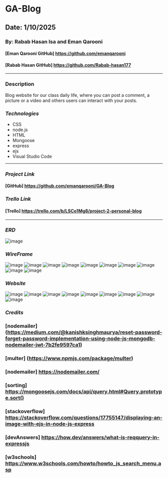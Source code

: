 # GA-Blog
## Date: 1/10/2025
### By: Rabab Hasan Isa and Eman Qarooni
#### [Eman Qarooni GitHub] https://github.com/emanqarooni
#### [Rabab Hasan GitHub] https://github.com/Rabab-hasan177

***
### Description
Blog website for our class daily life, where you can post a comment, a picture or a video and others users can interact with your posts.
### ***Technologies***
* CSS
* node.js
* HTML
* Mongoose
* express
* ejs
* Visual Studio Code
***
### ***Project Link***
#### [GitHub] https://github.com/emanqarooni/GA-Blog

### ***Trello Link***
#### [Trello] https://trello.com/b/LSCo1Mg8/project-2-personal-blog

***
### ***ERD***
![image](./views/prototype.images/EDRR&E.png)

### ***WireFrame***
![image](./wireframe.images/Screenshot%20(37).png)
![image](./wireframe.images/Screenshot%20(38).png)
![image](./wireframe.images/Screenshot%20(39).png)
![image](./wireframe.images/Screenshot%20(40).png)
![image](./wireframe.images/Screenshot%20(41).png)
![image](./wireframe.images/Screenshot%20(42).png)
![image](./wireframe.images/Screenshot%20(43).png)
![image](./wireframe.images/Screenshot%20(44).png)
![image](./wireframe.images/Screenshot%20(45).png)
![image](./wireframe.images/Screenshot%20(47).png)

### ***Website***
![image](./views/prototype.images/Screenshot%20(58).png)
![image](./views/prototype.images/Screenshot%20(59).png)
![image](./views/prototype.images/Screenshot%20(60).png)
![image](./views/prototype.images/Screenshot%20(61).png)
![image](./views/prototype.images/Screenshot%20(63).png)
![image](./views/prototype.images/Screenshot%20(64).png)
![image](./views/prototype.images/Screenshot%20(65).png)
![image](./views/prototype.images/Screenshot%20(66).png)
![image](./views/prototype.images/Screenshot%20(67).png)

### ***Credits***
### [nodemailer] (https://medium.com/@kanishksinghmaurya/reset-password-forget-password-implementation-using-node-js-mongodb-nodemailer-jwt-7b2fe9597ca1)

### [multer] (https://www.npmjs.com/package/multer)

### [nodemailer] https://nodemailer.com/

### [sorting] https://mongoosejs.com/docs/api/query.html#Query.prototype.sort()

### [stackoverflow] https://stackoverflow.com/questions/17755147/displaying-an-image-with-ejs-in-node-js-express

### [devAnswers] https://how.dev/answers/what-is-reqquery-in-expressjs

### [w3schools] https://www.w3schools.com/howto/howto_js_search_menu.asp
